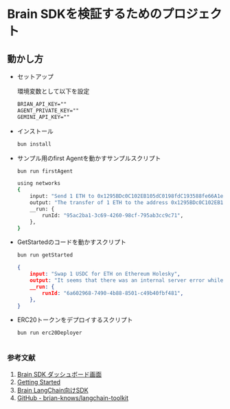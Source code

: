 # Brain SDKを検証するためのプロジェクト

## 動かし方

- セットアップ

    環境変数として以下を設定

    ```txt
    BRIAN_API_KEY=""
    AGENT_PRIVATE_KEY=""
    GEMINI_API_KEY=""
    ```     

- インストール

    ```bash
    bun install
    ```

- サンプル用のfirst Agentを動かすサンプルスクリプト

    ```bash
    bun run firstAgent
    ```

    ```bash
    using networks
    {
        input: "Send 1 ETH to 0x1295BDc0C102EB105dC0198fdC193588fe66A1e4 on Ethereum Holesky",
        output: "The transfer of 1 ETH to the address 0x1295BDc0C102EB105dC0198fdC193588fe66A1e4 on Ethereum Holesky has been successfully completed.",
        __run: {
            runId: "95ac2ba1-3c69-4260-98cf-795ab3cc9c71",
        },
    }
    ```

- GetStartedのコードを動かすスクリプト

    ```bash
    bun run getStarted
    ```

    ```json
    {
        input: "Swap 1 USDC for ETH on Ethereum Holesky",
        output: "It seems that there was an internal server error while trying to execute the swap on Ethereum Holesky. Can I help you with anything else?",
        __run: {
            runId: "6a602968-7490-4b88-8501-c49b40fbf481",
        },
    }
    ``` 

- ERC20トークンをデプロイするスクリプト

    ```bash
    bun run erc20Deployer
    ```

    ```bash

    ```

### 参考文献
1. [Brain SDK ダッシュボード画面](https://www.brianknows.org/app/settings)
2. [Getting Started](https://langchain.brianknows.org/getting-started)
3. [Brain LangChain向けSDK](https://langchain.brianknows.org/)
4. [GitHub - brian-knows/langchain-toolkit](https://github.com/brian-knows/langchain-toolkit)